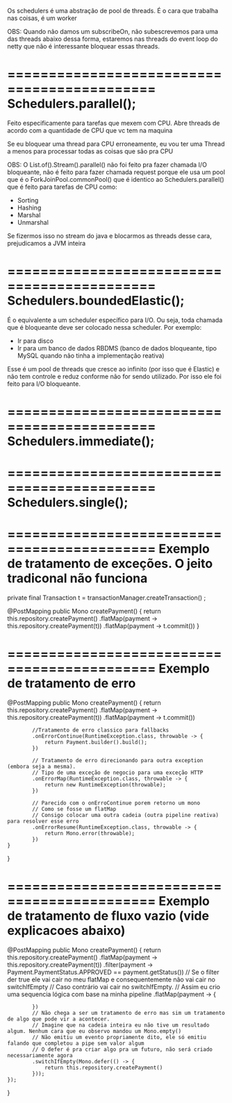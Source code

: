 Os schedulers é uma abstração de pool de threads. 
É o cara que trabalha nas coisas, é um worker

OBS: Quando não damos um subscribeOn, não subescrevemos para uma das threads abaixo 
dessa forma, estaremos nas threads do event loop do netty que não é interessante bloquear essas threads.

============================================
Schedulers.parallel();
============================================
Feito especificamente para tarefas que mexem com CPU. 
Abre threads de acordo com a quantidade de CPU que vc tem na maquina

Se eu bloquear uma thread para CPU erroneamente, 
eu vou ter uma Thread a menos para processar todas as coisas que são pra CPU

OBS: O List.of().Stream().parallel() não foi feito pra fazer chamada I/O bloqueante, não é feito para fazer chamada request 
porque ele usa um pool que é o ForkJoinPool.commonPool() que é identico ao Schedulers.parallel() que é feito para tarefas
de CPU como:

* Sorting
* Hashing
* Marshal
* Unmarshal

Se fizermos isso no stream do java e blocarmos as threads desse cara, prejudicamos a JVM inteira

============================================
Schedulers.boundedElastic();
============================================
É o equivalente a um scheduler específico para I/O. 
Ou seja, toda chamada que é bloqueante deve ser colocado nessa scheduler.
Por exemplo: 
   * Ir para disco
   * Ir para um banco de dados RBDMS (banco de dados bloqueante, tipo MySQL quando não tinha a implementação reativa)

Esse é um pool de threads que cresce ao infinito (por isso que é Elastic) e não tem controle e reduz conforme não for sendo utilizado. 
Por isso ele foi feito para I/O bloqueante. 

============================================
Schedulers.immediate();
============================================

============================================
Schedulers.single();
============================================

============================================
Exemplo de tratamento de exceções. O jeito tradiconal não funciona
============================================
private final Transaction t = transactionManager.createTransaction() ;

@PostMapping
public Mono<Payment> createPayment() {
    return this.repository.createPayment()
        .flatMap(payment -> this.repository.createPayment(t))
        .flatMap(payment -> t.commit())	
}

============================================
Exemplo de tratamento de erro
============================================
@PostMapping
public Mono<Payment> createPayment() {
    return this.repository.createPayment()
        .flatMap(payment -> this.repository.createPayment(t))
        .flatMap(payment -> t.commit())

			//Tratamento de erro classico para fallbacks
			.onErrorContinue(RuntimeException.class, throwable -> {
				return Payment.builder().build();
			})

			// Tratamento de erro direcionando para outra exception (embora seja a mesma).
			// Tipo de uma exceção de negocio para uma exceção HTTP
			.onErrorMap(RuntimeException.class, throwable -> {
				return new RuntimeException(throwable);
			})

			// Parecido com o onErroContinue porem retorno um mono
			// Como se fosse um flatMap
			// Consigo colocar uma outra cadeia (outra pipeline reativa) para resolver esse erro
			.onErrorResume(RuntimeException.class, throwable -> {
				return Mono.error(throwable);
			})
	}
}

============================================
Exemplo de tratamento de fluxo vazio (vide explicacoes abaixo)
============================================
@PostMapping
public Mono<Payment> createPayment() {
    return this.repository.createPayment()
    .flatMap(payment -> this.repository.createPayment(t))
    .filter(payment -> Payment.PaymentStatus.APPROVED == payment.getStatus())
    // Se o filter der true ele vai cair no meu flatMap e consequentemente não vai cair no switchIfEmpty
    // Caso contrário vai cair no switchIfEmpty.
    // Assim eu crio uma sequencia lógica com base na minha pipeline
    .flatMap(payment -> {

			})
			// Não chega a ser um tratamento de erro mas sim um tratamento de algo que pode vir a acontecer.
			// Imagine que na cadeia inteira eu não tive um resultado algum. Nenhum cara que eu observo mandou um Mono.empty()
			// Não emitiu um evento propriamente dito, ele só emitiu falando que completou a pipe sem valor algum
			// O defer é pra criar algo pra um futuro, não será criado necessariamente agora
			.switchIfEmpty(Mono.defer(() -> {
				return this.repository.createPayment()
			}));
	});
}


